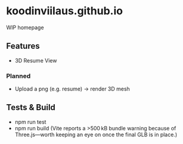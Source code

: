# koodinviilaus.github.io

WIP homepage

## Features

- 3D Resume View

### Planned

- Upload a png (e.g. resume) -> render 3D mesh

## Tests & Build

- npm run test
- npm run build (Vite reports a >500 kB bundle warning because of Three.js—worth keeping an eye on once the final GLB is in place.)
